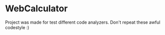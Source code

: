# WebCalculator

Project was made for test different code analyzers. Don't repeat these awful codestyle :)
